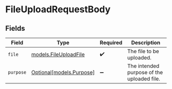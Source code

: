 # FileUploadRequestBody


## Fields

| Field                                                | Type                                                 | Required                                             | Description                                          |
| ---------------------------------------------------- | ---------------------------------------------------- | ---------------------------------------------------- | ---------------------------------------------------- |
| `file`                                               | [models.FileUploadFile](../models/fileuploadfile.md) | :heavy_check_mark:                                   | The file to be uploaded.                             |
| `purpose`                                            | [Optional[models.Purpose]](../models/purpose.md)     | :heavy_minus_sign:                                   | The intended purpose of the uploaded file.           |